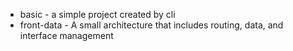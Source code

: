 - basic - a simple project created by cli
- front-data - A small architecture that includes routing, data, and interface management